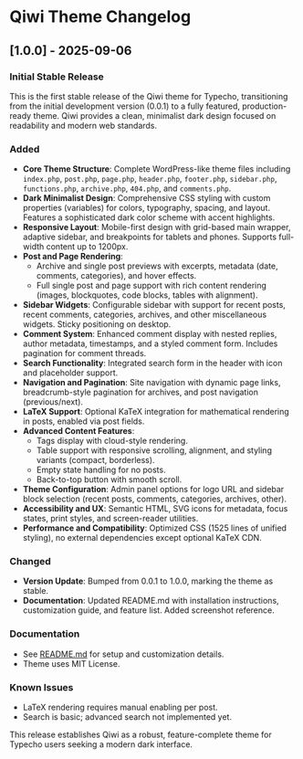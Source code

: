 # Qiwi Theme Changelog

## [1.0.0] - 2025-09-06
### Initial Stable Release

This is the first stable release of the Qiwi theme for Typecho, transitioning from the initial development version (0.0.1) to a fully featured, production-ready theme. Qiwi provides a clean, minimalist dark design focused on readability and modern web standards.

### Added
- **Core Theme Structure**: Complete WordPress-like theme files including `index.php`, `post.php`, `page.php`, `header.php`, `footer.php`, `sidebar.php`, `functions.php`, `archive.php`, `404.php`, and `comments.php`.
- **Dark Minimalist Design**: Comprehensive CSS styling with custom properties (variables) for colors, typography, spacing, and layout. Features a sophisticated dark color scheme with accent highlights.
- **Responsive Layout**: Mobile-first design with grid-based main wrapper, adaptive sidebar, and breakpoints for tablets and phones. Supports full-width content up to 1200px.
- **Post and Page Rendering**: 
  - Archive and single post previews with excerpts, metadata (date, comments, categories), and hover effects.
  - Full single post and page support with rich content rendering (images, blockquotes, code blocks, tables with alignment).
- **Sidebar Widgets**: Configurable sidebar with support for recent posts, recent comments, categories, archives, and other miscellaneous widgets. Sticky positioning on desktop.
- **Comment System**: Enhanced comment display with nested replies, author metadata, timestamps, and a styled comment form. Includes pagination for comment threads.
- **Search Functionality**: Integrated search form in the header with icon and placeholder support.
- **Navigation and Pagination**: Site navigation with dynamic page links, breadcrumb-style pagination for archives, and post navigation (previous/next).
- **LaTeX Support**: Optional KaTeX integration for mathematical rendering in posts, enabled via post fields.
- **Advanced Content Features**:
  - Tags display with cloud-style rendering.
  - Table support with responsive scrolling, alignment, and styling variants (compact, borderless).
  - Empty state handling for no posts.
  - Back-to-top button with smooth scroll.
- **Theme Configuration**: Admin panel options for logo URL and sidebar block selection (recent posts, comments, categories, archives, other).
- **Accessibility and UX**: Semantic HTML, SVG icons for metadata, focus states, print styles, and screen-reader utilities.
- **Performance and Compatibility**: Optimized CSS (1525 lines of unified styling), no external dependencies except optional KaTeX CDN.

### Changed
- **Version Update**: Bumped from 0.0.1 to 1.0.0, marking the theme as stable.
- **Documentation**: Updated README.md with installation instructions, customization guide, and feature list. Added screenshot reference.

### Documentation
- See [README.md](README.md) for setup and customization details.
- Theme uses MIT License.

### Known Issues
- LaTeX rendering requires manual enabling per post.
- Search is basic; advanced search not implemented yet.

This release establishes Qiwi as a robust, feature-complete theme for Typecho users seeking a modern dark interface.